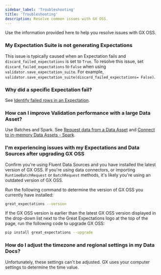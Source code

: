 ```yaml
---
sidebar_label: 'Troubleshooting'
title: 'Troubleshooting'
description: Resolve common issues with GX OSS.
---
```


Use the information provided here to help you resolve issues with GX OSS.

### My Expectation Suite is not generating Expectations

This issue is typically caused when an Expectation fails and `discard_failed_expectations` is set to `True`. To resolve this issue, set `discard_failed_expectations` to `False` when using `validator.save_expectation_suite`. For example, `validator.save_expectation_suite(discard_failed_expectations= False)`.

### Why did a specific Expectation fail?

See [Identify failed rows in an Expectation](/oss/guides/expectations/advanced/identify_failed_rows_expectations.md). 

### How can I improve Validation performance with a large Data Asset?

Use Batches and Spark. See [Request data from a Data Asset](/oss/guides/connecting_to_your_data/fluent/batch_requests/how_to_request_data_from_a_data_asset.md) and [Connect to in-memory Data Assets - Spark](/oss/guides/connecting_to_your_data/fluent/in_memory/connect_in_memory_data.md). 

### I'm experiencing issues with my Expectations and Data Sources after upgrading GX OSS

Confirm you're using Fluent Data Sources and you have installed the latest version of GX OSS. If you're using data connectors, or importing `RuntimeBatchRequest` or `BatchRequest` methods, it's likely you're using an outdated version of GX OSS. 

Run the following command to determine the version of GX OSS you currently have installed:


```bash title="Terminal input"
great_expectations --version
```

If the GX OSS version is earlier than the latest GX OSS version displayed in the drop-down list next to the Great Expectations logo at the top of the page, run the following code to upgrade GX OSS:

```bash title="Terminal input"
pip install great_expectations --upgrade
```

### How do I adjust the timezone and regional settings in my Data Docs?

Unfortunately, these settings can't be adjusted. GX uses your computer settings to determine the time value.

